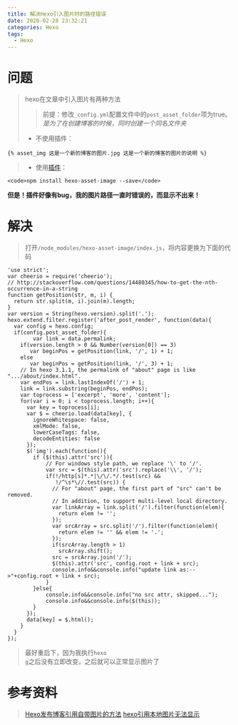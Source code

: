 ```yaml
---
title: 解决Hexo引入图片时的路径错误
date: 2020-02-28 23:32:21
categories: Hexo
tags:
  - Hexo
---
```

# 问题
>hexo在文章中引入图片有两种方法
>>前提：修改<code>_config.yml</code>配置文件中的<code>post_asset_folder</code>项为true。
>*是为了在创建博客的时候，同时创建一个同名文件夹*
>
> - 不使用插件：
>
	{% asset_img 这是一个新的博客的图片.jpg 这是一个新的博客的图片的说明 %}

> - 使用[插件](https://github.com/xcodebuild/hexo-asset-image)：
>
	<code>npm install hexo-asset-image --save</code>

**但是！插件好像有bug，我的图片路径一直时错误的，而显示不出来！**
# 解决
>打开<code>/node_modules/hexo-asset-image/index.js</code>，将内容更换为下面的代码


	'use strict';
	var cheerio = require('cheerio');
	// http://stackoverflow.com/questions/14480345/how-to-get-the-nth-occurrence-in-a-string
	function getPosition(str, m, i) {
	  return str.split(m, i).join(m).length;
	}
	var version = String(hexo.version).split('.');
	hexo.extend.filter.register('after_post_render', function(data){
	  var config = hexo.config;
	  if(config.post_asset_folder){
	    	var link = data.permalink;
		if(version.length > 0 && Number(version[0]) == 3)
		   var beginPos = getPosition(link, '/', 1) + 1;
		else
		   var beginPos = getPosition(link, '/', 3) + 1;
		// In hexo 3.1.1, the permalink of "about" page is like ".../about/index.html".
		var endPos = link.lastIndexOf('/') + 1;
	    link = link.substring(beginPos, endPos);
	    var toprocess = ['excerpt', 'more', 'content'];
	    for(var i = 0; i < toprocess.length; i++){
	      var key = toprocess[i];
	      var $ = cheerio.load(data[key], {
	        ignoreWhitespace: false,
	        xmlMode: false,
	        lowerCaseTags: false,
	        decodeEntities: false
	      });
	      $('img').each(function(){
			if ($(this).attr('src')){
				// For windows style path, we replace '\' to '/'.
				var src = $(this).attr('src').replace('\\', '/');
				if(!/http[s]*.*|\/\/.*/.test(src) &&
				   !/^\s*\//.test(src)) {
				  // For "about" page, the first part of "src" can't be removed.
				  // In addition, to support multi-level local directory.
				  var linkArray = link.split('/').filter(function(elem){
					return elem != '';
				  });
				  var srcArray = src.split('/').filter(function(elem){
					return elem != '' && elem != '.';
				  });
				  if(srcArray.length > 1)
					srcArray.shift();
				  src = srcArray.join('/');
				  $(this).attr('src', config.root + link + src);
				  console.info&&console.info("update link as:-->"+config.root + link + src);
				}
			}else{
				console.info&&console.info("no src attr, skipped...");
				console.info&&console.info($(this));
			}
	      });
	      data[key] = $.html();
	    }
	  }
	});
>最好重启下，因为我执行<code>hexo g</code>之后没有立即改变，之后就可以正常显示图片了
# 参考资料
>[Hexo发布博客引用自带图片的方法](https://zhuanyongxigua.github.io/2017/05/19/Hexo%E5%8F%91%E5%B8%83%E5%8D%9A%E5%AE%A2%E5%BC%95%E7%94%A8%E8%87%AA%E5%B8%A6%E5%9B%BE%E7%89%87%E7%9A%84%E6%96%B9%E6%B3%95/)
>[hexo引用本地图片无法显示](https://blog.csdn.net/xjm850552586/article/details/84101345)